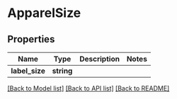 # ApparelSize

## Properties
Name | Type | Description | Notes
------------ | ------------- | ------------- | -------------
**label_size** | **string** |  | 

[[Back to Model list]](../../README.md#documentation-for-models) [[Back to API list]](../../README.md#documentation-for-api-endpoints) [[Back to README]](../../README.md)

